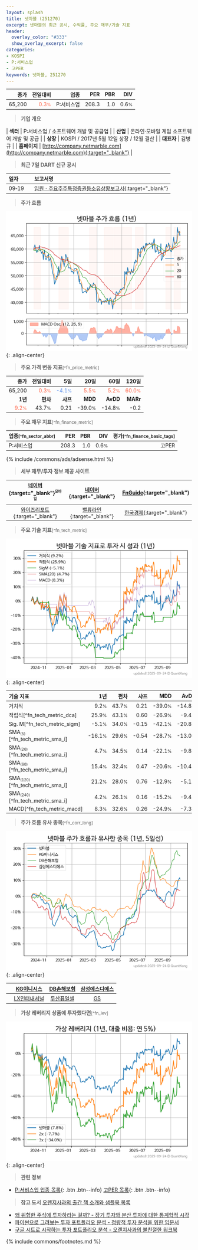 ```yaml
---
layout: splash
title: 넷마블 (251270)
excerpt: 넷마블의 최근 공시, 수익률, 주요 재무/기술 지표
header:
  overlay_color: "#333"
  show_overlay_excerpt: false
categories:
- KOSPI
- P:서비스업
- 고PER
keywords: 넷마블, 251270
---
```


| **종가** | **전일대비** | **업종** | **PER** | **PBR** | **DIV** |
| -------: | -----------: | -------: | ------: | ------: | ------: |
| 65,200 | <span style="color: tomato">0.3<small>%</small></span> | P:서비스업 | 208.3 | 1.0 | 0.6<small>%</small> |

<!-- more -->


> **기업 개요**<a id="company"></a>

| <span style="white-space:nowrap;">**섹터**</span> | P:서비스업 / 소프트웨어 개발 및 공급업 |
| <span style="white-space:nowrap;">**산업**</span> | 온라인·모바일 게임 소프트웨어 개발 및 공급 |
| <span style="white-space:nowrap;">**상장**</span> | KOSPI / 2017년 5월 12일 상장 / 12월 결산 |
| <span style="white-space:nowrap;">**대표자**</span> | 김병규 |
| <span style="white-space:nowrap;">**홈페이지**</span> | [http://company.netmarble.com](http://company.netmarble.com){:target="_blank"} |


> **최근 7일 DART 신규 공시**<a id="dart"></a>

| **일자** |      | **보고서명** |
| :------- | :--- | :----------- |
| 09&#x2011;19 | | [임원ㆍ주요주주특정증권등소유상황보고서](https://dart.fss.or.kr/dsaf001/main.do?rcpNo=20250919000440){:target="_blank"} |


> **주가 흐름**<a id="price"></a>

![251270](/stock/images/251270.png){: .align-center}


> **주요 가격 변동 지표**<small>[^fn_price_metric]</small>

| **종가** | **전일대비** | **5일** | **20일** | **60일** | **120일** |
| -------: | -----------: | ------: | -------: | -------: | --------: |
| 65,200 | <span style="color: tomato">0.3<small>%</small></span> | <span style="color: cornflowerblue">-4.1<small>%</small></span> | <span style="color: tomato">5.5<small>%</small></span> | <span style="color: tomato">5.2<small>%</small></span> | <span style="color: tomato">60.0<small>%</small></span> |
| **1년** | **편차** | **샤프** | **MDD** | **AvDD** | **MARr** |
| <span style="color: tomato">9.2<small>%</small></span> | 43.7<small>%</small> | 0.21 | -39.0<small>%</small> | -14.8<small>%</small> | -0.2 |


> **주요 재무 지표**<small>[^fn_finance_metric]</small>

| **업종**<small>[^fn_sector_abbr]</small> | **PER** | **PBR** | **DIV** | **평가**<small>[^fn_finance_basic_tags]</small> |
| :--------------------------------------- | ------: | ------: | ------: | ----------------------------------------------: |
| P:서비스업 | 208.3 | 1.0 | 0.6<small>%</small> | 고PER |



{% include /commons/ads/adsense.html %}

> **세부 재무/투자 정보 제공 사이트**

| [네이버](https://m.stock.naver.com/domestic/stock/251270/finance/summary){:target="_blank"}<sup><small>모바일</small></sup> | [네이버](https://finance.naver.com/item/coinfo.naver?code=251270){:target="_blank"} | [FnGuide](https://comp.fnguide.com/SVO2/ASP/SVD_Invest.asp?gicode=A251270&MenuYn=Y){:target="_blank"} |
| :---: | :---: | :---: |
| [와이즈리포트](https://comp.wisereport.co.kr/company/c1040001.aspx?cmp_cd=251270){:target="_blank"} | [밸류라인](https://www.valueline.co.kr/finance/summary/251270){:target="_blank"} | [한국경제](https://markets.hankyung.com/stock/251270/financial-summary){:target="_blank"} |


> **주요 기술 지표**<small>[^fn_tech_metric]</small>


![251270](/stock/images/251270_tech.png){: .align-center}

| **기술 지표** | **1년** | **편차** | **샤프** | **MDD** | **AvDD** |
| :------------ | ------: | -----------: | -------: | ------: | -------: |
| 거치식 | 9.2<small>%</small> | 43.7<small>%</small> | 0.21 | -39.0<small>%</small> | -14.8<small>%</small> |
| 적립식[^fn_tech_metric_dca] | 25.9<small>%</small> | 43.1<small>%</small> | 0.60 | -26.9<small>%</small> | -9.4<small>%</small> |
| Sig. M[^fn_tech_metric_sigm] | -5.1<small>%</small> | 34.0<small>%</small> | -0.15 | -42.1<small>%</small> | -20.8<small>%</small> |
| SMA<small><sub>(5)</sub></small>[^fn_tech_metric_sma_i] | -16.1<small>%</small> | 29.6<small>%</small> | -0.54 | -28.7<small>%</small> | -13.0<small>%</small> |
| SMA<small><sub>(20)</sub></small>[^fn_tech_metric_sma_i] | 4.7<small>%</small> | 34.5<small>%</small> | 0.14 | -22.1<small>%</small> | -9.8<small>%</small> |
| SMA<small><sub>(60)</sub></small>[^fn_tech_metric_sma_i] | 15.4<small>%</small> | 32.4<small>%</small> | 0.47 | -20.6<small>%</small> | -10.4<small>%</small> |
| SMA<small><sub>(120)</sub></small>[^fn_tech_metric_sma_i] | 21.2<small>%</small> | 28.0<small>%</small> | 0.76 | -12.9<small>%</small> | -5.1<small>%</small> |
| SMA<small><sub>(240)</sub></small>[^fn_tech_metric_sma_i] | 4.2<small>%</small> | 26.1<small>%</small> | 0.16 | -15.2<small>%</small> | -9.4<small>%</small> |
| MACD[^fn_tech_metric_macd] | 8.3<small>%</small> | 32.6<small>%</small> | 0.26 | -24.9<small>%</small> | -7.3<small>%</small> |


> **주가 흐름 유사 종목**<a id="corr"></a><small>[^fn_corr_long]</small>

![251270](/stock/images/251270_corr.png){: .align-center}

|       | [KG이니시스](/035600/) | [DB손해보험](/005830/) | [삼성에스디에스](/018260/) |
| :---: | :------------------------------------: | :------------------------------------: | :------------------------------------: |
|       | [LX인터내셔널](/001120/) | [두산퓨얼셀](/336260/) | [GS](/078930/) |


> **가상 레버리지 상품에 투자했다면**<a id="2x"></a><small>[^fn_lev]</small>

![251270](/stock/images/251270_2x.png){: .align-center}


> **관련 정보**

- [P:서비스업 업종 목록](/stats/sector/kospi_업종_서비스업_종목/){: .btn .btn--info} [고PER 목록](/fn/fn_high_per/){: .btn .btn--info}

> **참고 도서** [오렌지사과의 출간 책 소개와 샘플북 목록](https://kongdori.tistory.com/691)

- [왜 위험한 주식에 투자하라는 걸까? - 장기 투자와 분산 투자에 대한 통계학적 시각](https://kongdori.tistory.com/421)
- [파이썬으로 그려보는 투자 포트폴리오 분석  - 정량적 투자 분석을 위한 입문서](https://kongdori.tistory.com/643)
- [구글 시트로 시작하는 투자 포트폴리오 분석 - 오렌지사과의 불친절한 워크북](https://kongdori.tistory.com/449)


{% include commons/footnotes.md %}